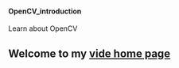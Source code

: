 #### OpenCV_introduction

Learn about OpenCV

## Welcome to my [vide home page](https://space.bilibili.com/501478621)
